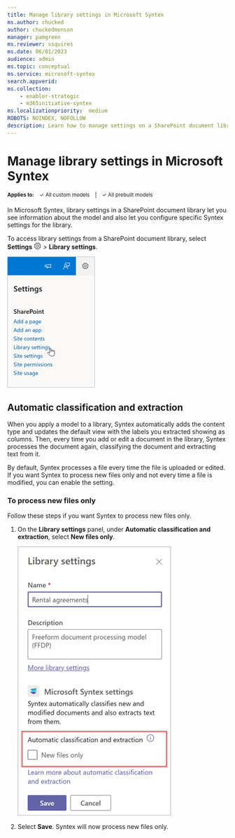 ```yaml
---
title: Manage library settings in Microsoft Syntex
ms.author: chucked
author: chuckedmonson
manager: pamgreen
ms.reviewer: ssquires
ms.date: 06/01/2023
audience: admin
ms.topic: conceptual
ms.service: microsoft-syntex
search.appverid: 
ms.collection: 
    - enabler-strategic
    - m365initiative-syntex
ms.localizationpriority:  medium
ROBOTS: NOINDEX, NOFOLLOW
description: Learn how to manage settings on a SharePoint document library with Microsoft Syntex.
---
```


# Manage library settings in Microsoft Syntex

<sup>**Applies to:**  &ensp; &#10003; All custom models &ensp; | &ensp; &#10003; All prebuilt models</sup>

In Microsoft Syntex, library settings in a SharePoint document library let you see information about the model and also let you configure specific Syntex settings for the library.

To access library settings from a SharePoint document library, select **Settings** ![Image showing the Settings menu icon](../media/content-understanding/settings-icon.png) > **Library settings**.

![Screenshot of the Settings menu for a SharePoint document library.](../media/content-understanding/syntex-library-settings.png)

## Automatic classification and extraction

When you apply a model to a library, Syntex automatically adds the content type and updates the default view with the labels you extracted showing as columns. Then, every time you add or edit a document in the library, Syntex processes the document again, classifying the document and extracting text from it.

By default, Syntex processes a file every time the file is uploaded or edited. If you want Syntex to process new files only and not every time a file is modified, you can enable the setting.

### To process new files only

Follow these steps if you want Syntex to process new files only.

1. On the **Library settings** panel, under **Automatic classification and extraction**, select **New files only**.

    ![Screenshot of the Library settings panel with the Automatic classification and extraction option highlighted.](../media/content-understanding/automatic-classification-setting.png)

2. Select **Save**. Syntex will now process new files only.
